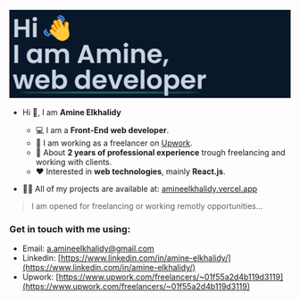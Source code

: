 ![Welcoming image from my portfolio](./introduction.png)   

- Hi 👋, I am **Amine Elkhalidy** 
  - ‍💻 I am a **Front-End web developer**.
  - 🌱 I am working as a freelancer on [Upwork](https://www.upwork.com/).
  - 📄 About **2 years of professional experience** trough freelancing and working with clients.
  - ❤️ Interested in **web technologies**, mainly **React.js**.

- 👨‍💻 All of my projects are available at: [amineelkhalidy.vercel.app](https://amineelkhalidy.vercel.app)   
> I am opened for freelancing or working remotly opportunities...   

### Get in touch with me using:   
- Email: a.amineelkhalidy@gmail.com
- Linkedin: [https://www.linkedin.com/in/amine-elkhalidy/](https://www.linkedin.com/in/amine-elkhalidy/)
- Upwork: [https://www.upwork.com/freelancers/~01f55a2d4b119d3119](https://www.upwork.com/freelancers/~01f55a2d4b119d3119)


   

   




